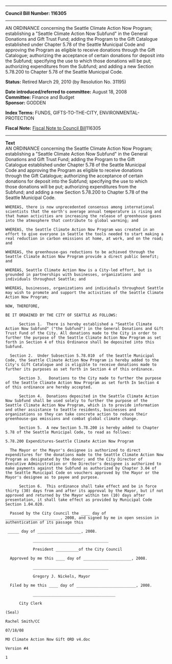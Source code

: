 * * * * *  
  
**Council Bill Number: [](#h0)[](#h2)116305**  
  
* * * * *  
  
AN ORDINANCE concerning the Seattle Climate Action Now Program; establishing a "Seattle Climate Action Now Subfund" in the General Donations and Gift Trust Fund; adding the Program to the Gift Catalogue established under Chapter 5.78 of the Seattle Municipal Code and approving the Program as eligible to receive donations through the Gift Catalogue; authorizing the acceptance of certain donations for deposit into the Subfund; specifying the use to which those donations will be put; authorizing expenditures from the Subfund; and adding a new Section 5.78.200 to Chapter 5.78 of the Seattle Municipal Code.  
  
**Status:** Retired March 29, 2010 (by Resolution No. 31195)   
  
**Date introduced/referred to committee:** August 18, 2008   
**Committee:** Finance and Budget   
**Sponsor:** GODDEN   
  
**Index Terms:** FUNDS, GIFTS-TO-THE-CITY, ENVIRONMENTAL-PROTECTION  
  
**Fiscal Note:** [Fiscal Note to Council Bill](http://clerk.seattle.gov/~public/fnote/116305.htm)[](#h1)[](#h3)116305  
  
* * * * *  
  
**Text**  
    AN ORDINANCE  concerning the Seattle Climate Action Now Program;  
    establishing a "Seattle Climate Action Now Subfund" in the General  
    Donations and Gift Trust Fund; adding the Program to the Gift  
    Catalogue established under Chapter 5.78 of the Seattle Municipal  
    Code and approving the Program as eligible to receive donations  
    through the Gift Catalogue; authorizing the acceptance of certain  
    donations for deposit into the Subfund; specifying the use to which  
    those donations will be put; authorizing expenditures from the  
    Subfund; and adding a new Section 5.78.200 to Chapter 5.78 of the  
    Seattle Municipal Code.  
  
    WHEREAS, there is now unprecedented consensus among international  
    scientists that the earth's average annual temperature is rising and  
    that human activities are increasing the release of greenhouse gases  
    into the atmosphere that contribute to global warming; and  
  
    WHEREAS, the Seattle Climate Action Now Program was created in an  
    effort to give everyone in Seattle the tools needed to start making a  
    real reduction in carbon emissions at home, at work, and on the road;  
    and  
  
    WHEREAS, the greenhouse-gas reductions to be achieved through the  
    Seattle Climate Action Now Program provide a direct public benefit;  
    and  
  
    WHEREAS, Seattle Climate Action Now is a City-led effort, but is  
    grounded in partnerships with businesses, organizations and  
    individuals throughout Seattle; and  
  
    WHEREAS, businesses, organizations and individuals throughout Seattle  
    may wish to promote and support the activities of the Seattle Climate  
    Action Now Program;  
  
    NOW, THEREFORE,  
  
    BE IT ORDAINED BY THE CITY OF SEATTLE AS FOLLOWS:  
  
          Section 1.  There is hereby established a "Seattle Climate  
    Action Now Subfund" ("the Subfund") in the General Donations and Gift  
    Trust Fund of the City. All donations made to the City in order to  
    further the purpose of the Seattle Climate Action Now Program as set  
    forth in Section 4 of this Ordinance shall be deposited into this  
    Subfund.  
  
      Section 2.  Under Subsection 5.78.010  of the Seattle Municipal  
    Code, the Seattle Climate Action Now Program is hereby added to the  
    City's Gift Catalogue and is eligible to receive donations made to  
    further its purposes as set forth in Section 4 of this ordinance.  
  
          Section 3.   Donations to the City made to further the purpose  
    of the Seattle Climate Action Now Program as set forth In Section 4  
    of this ordinance are hereby accepted.  
  
          Section 4.  Donations deposited in the Seattle Climate Action  
    Now Subfund shall be used solely to further the purpose of the  
    Seattle Climate Action Now Program, which is to provide information  
    and other assistance to Seattle residents, businesses and  
    organizations so they can take concrete action to reduce their  
    greenhouse-gas emissions and combat global climate change.  
  
          Section 5.  A new Section 5.78.200 is hereby added to Chapter  
    5.78 of the Seattle Municipal Code, to read as follows:  
  
    5.78.200 Expenditures-Seattle Climate Action Now Program  
  
      The Mayor or the Mayor's designee is authorized to direct  
    expenditures for the donations made to the Seattle Climate Action Now  
    Program as designated by the donor; and the City Director of  
    Executive Administration or the Director's designee is authorized to  
    make payments against the Subfund as authorized by Chapter 3.04 of  
    the Seattle Municipal Code on vouchers approved by the Mayor or the  
    Mayor's designee as to payee and purpose.  
  
          Section 6.  This ordinance shall take effect and be in force  
    thirty (30) days from and after its approval by the Mayor, but if not  
    approved and returned by the Mayor within ten (10) days after  
    presentation, it shall take effect as provided by Municipal Code  
    Section 1.04.020.  
  
      Passed by the City Council the ____ day of  
    ________________________, 2008, and signed by me in open session in  
    authentication of its passage this  
  
     _____ day of ___________________, 2008.  
  
                _________________________________  
  
                President __________of the City Council  
  
      Approved by me this ____ day of _____________________, 2008.  
  
                _________________________________  
  
                Gregory J. Nickels, Mayor  
  
      Filed by me this ____ day of __________________________, 2008.  
  
                ____________________________________  
  
          City Clerk  
  
    (Seal)  
  
    Rachel Smith/CC  
  
    07/18/08  
  
    MO Climate Action Now Gift ORD v4.doc  
  
    Version #4  
  
    1  
